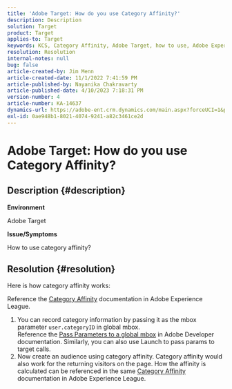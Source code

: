 ```yaml
---
title: 'Adobe Target: How do you use Category Affinity?'
description: Description
solution: Target
product: Target
applies-to: Target
keywords: KCS, Category Affinity, Adobe Target, how to use, Adobe Experience League, global mbox
resolution: Resolution
internal-notes: null
bug: false
article-created-by: Jim Menn
article-created-date: 11/1/2022 7:41:59 PM
article-published-by: Nayanika Chakravarty
article-published-date: 4/10/2023 7:18:31 PM
version-number: 4
article-number: KA-14637
dynamics-url: https://adobe-ent.crm.dynamics.com/main.aspx?forceUCI=1&pagetype=entityrecord&etn=knowledgearticle&id=4a31ad3f-1d5a-ed11-9561-6045bd006a22
exl-id: 0ae948b1-8021-4074-9241-a82c3461ce2d
---
```

# Adobe Target: How do you use Category Affinity?

## Description {#description}


<b>Environment</b>

Adobe Target

<b>Issue/Symptoms</b>

How to use category affinity?


## Resolution {#resolution}


Here is how category affinity works:

 Reference the [Category Affinity](https://experienceleague.adobe.com/docs/target/using/audiences/visitor-profiles/category-affinity.html?lang=en) documentation in Adobe Experience League.

1. You can record category information by passing it as the mbox parameter `user.categoryID` in global mbox.<br>    Reference the [Pass Parameters to a global mbox](https://developer.adobe.com/target/implement/client-side/atjs/global-mbox/pass-parameters-to-global-mbox/?lang=en "Click to follow link: https://developer.adobe.com/target/implement/client-side/atjs/global-mbox/pass-parameters-to-global-mbox/?lang=en") in Adobe Developer documentation.
    Similarly, you can also use Launch to pass params to target calls.
2. Now create an audience using category affinity.    Category affinity would also work for the returning visitors on the page.
    How the affinity is calculated can be referenced in the same [Category Affinity](https://experienceleague.adobe.com/docs/target/using/audiences/visitor-profiles/category-affinity.html?lang=en) documentation in Adobe Experience League.
